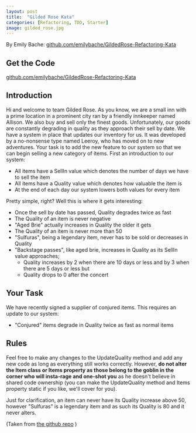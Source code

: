 ```yaml
---
layout: post
title:  "Gilded Rose Kata"
categories: [Refactoring, TDD, Starter]
image: gilded_rose.jpg
---
```


By Emily Bache: [github.com/emilybache/GildedRose-Refactoring-Kata  ](https://github.com/emilybache/GildedRose-Refactoring-Kata)

## Get the Code

[github.com/emilybache/GildedRose-Refactoring-Kata](https://github.com/emilybache/GildedRose-Refactoring-Kata)

## Introduction

Hi and welcome to team Gilded Rose. As you know, we are a small inn with 
a prime location in a prominent city ran by a friendly innkeeper named
Allison. We also buy and sell only the finest goods. Unfortunately, our
goods are constantly degrading in quality as they approach their sell by
date. We have a system in place that updates our inventory for us. It
was developed by a no-nonsense type named Leeroy, who has moved on to
new adventures. Your task is to add the new feature to our system so
that we can begin selling a new category of items. First an introduction
to our system:

* All items have a SellIn value which denotes the number of days we have
  to sell the item
* All items have a Quality value which denotes how valuable the item is
* At the end of each day our system lowers both values for every item

Pretty simple, right? Well this is where it gets interesting:

*  Once the sell by date has passed, Quality degrades twice as fast
*  The Quality of an item is never negative
*  "Aged Brie" actually increases in Quality the older it gets
*  The Quality of an item is never more than 50
*  "Sulfuras", being a legendary item, never has to be sold or decreases
   in Quality
*  "Backstage passes", like aged brie, increases in Quality as its
   SellIn value approaches;
   - Quality increases by 2 when there are 10 days or less and by 3 when
     there are 5 days or less but
   - Quality drops to 0 after the concert

## Your Task

We have recently signed a supplier of conjured items. This requires an
update to our system:
* "Conjured" items degrade in Quality twice as fast as normal items

## Rules

Feel free to make any changes to the UpdateQuality method and add any
new code as long as everything still works correctly. However, **do not
alter the Item class or Items property as those belong to the goblin in
the corner who will insta-rage and one-shot you** as he doesn't believe in
shared code ownership (you can make the UpdateQuality method and Items
property static if you like, we'll cover for you).

Just for clarification, an item can never have its Quality increase
above 50, however "Sulfuras" is a legendary item and as such its Quality
is 80 and it never alters.

(Taken from [the github repo]([github.com/emilybache/GildedRose-Refactoring-Kata/blob/master/GildedRoseRequirements.txt](https://github.com/emilybache/GildedRose-Refactoring-Kata/blob/master/GildedRoseRequirements.txt)) )